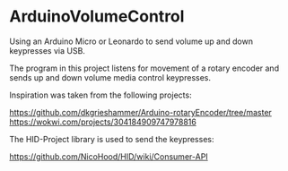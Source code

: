 # ArduinoVolumeControl
Using an Arduino Micro or Leonardo to send volume up and down keypresses via USB.

The program in this project listens for movement of a rotary encoder and sends up and down volume media control keypresses.

Inspiration was taken from the following projects:

https://github.com/dkgrieshammer/Arduino-rotaryEncoder/tree/master
https://wokwi.com/projects/304184909747978816

The HID-Project library is used to send the keypresses:

https://github.com/NicoHood/HID/wiki/Consumer-API
